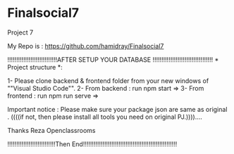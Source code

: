 # Finalsocial7
Project 7

My Repo is :
https://github.com/hamidray/Finalsocial7

!!!!!!!!!!!!!!!!!!!!!!!!!!!!AFTER SETUP YOUR DATABASE !!!!!!!!!!!!!!!!!!!!!!!!!!!!!!!!!!
                          * Project structure *:

1- Please clone backend & frontend folder from your new windows of ""Visual Studio Code"".
2- From backend : run npm start =>
3- From frontend : run npm run serve =>

Important notice : Please make sure your package json are same as original . 
((((if not, then please install all tools you need on original PJ.))))....

Thanks Reza 
Openclassrooms 


!!!!!!!!!!!!!!!!!!!!!!!!!!!Then End!!!!!!!!!!!!!!!!!!!!!!!!!!!!!!!!!!!!!!!!!!!!!!!!!!!!! 
